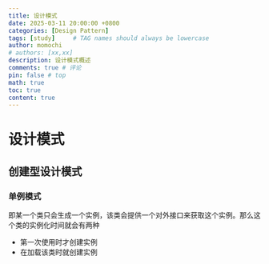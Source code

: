 ```yaml
---
title: 设计模式
date: 2025-03-11 20:00:00 +0800
categories: [Design Pattern]
tags: [study]     # TAG names should always be lowercase
author: momochi
# authors: [xx,xx]
description: 设计模式概述
comments: true # 评论
pin: false # top 
math: true
toc: true
content: true
---
```



# 设计模式

## 创建型设计模式

### 单例模式

即某一个类只会生成一个实例，该类会提供一个对外接口来获取这个实例。那么这个类的实例化时间就会有两种
- 第一次使用时才创建实例
- 在加载该类时就创建实例

